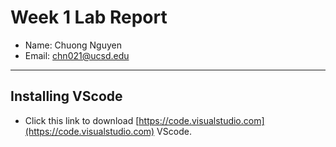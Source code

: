 # Week 1 Lab Report

- Name: Chuong Nguyen
- Email: chn021@ucsd.edu

---

## Installing VScode

- Click this link to download [https://code.visualstudio.com](https://code.visualstudio.com) VScode.
